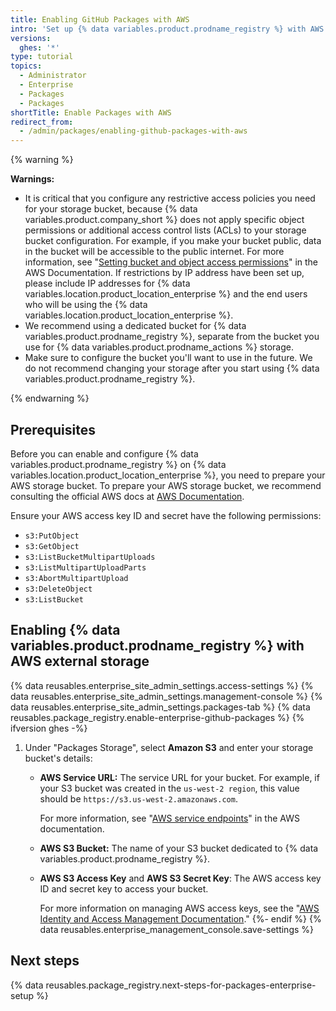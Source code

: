 ```yaml
---
title: Enabling GitHub Packages with AWS
intro: 'Set up {% data variables.product.prodname_registry %} with AWS as your external storage.'
versions:
  ghes: '*'
type: tutorial
topics:
  - Administrator
  - Enterprise
  - Packages
  - Packages
shortTitle: Enable Packages with AWS
redirect_from:
  - /admin/packages/enabling-github-packages-with-aws
---
```


{% warning %}

**Warnings:**
* It is critical that you configure any restrictive access policies you need for your storage bucket, because {% data variables.product.company_short %} does not apply specific object permissions or additional access control lists (ACLs) to your storage bucket configuration. For example, if you make your bucket public, data in the bucket will be accessible to the public internet. For more information, see "[Setting bucket and object access permissions](https://docs.aws.amazon.com/AmazonS3/latest/user-guide/set-permissions.html)" in the AWS Documentation. If restrictions by IP address have been set up, please include IP addresses for {% data variables.location.product_location_enterprise %} and the end users who will be using the {% data variables.location.product_location_enterprise %}.
* We recommend using a dedicated bucket for {% data variables.product.prodname_registry %}, separate from the bucket you use for {% data variables.product.prodname_actions %} storage.
* Make sure to configure the bucket you'll want to use in the future. We do not recommend changing your storage after you start using {% data variables.product.prodname_registry %}.

{% endwarning %}

## Prerequisites

Before you can enable and configure {% data variables.product.prodname_registry %} on {% data variables.location.product_location_enterprise %}, you need to prepare your AWS storage bucket. To prepare your AWS storage bucket, we recommend consulting the official AWS docs at [AWS Documentation](https://docs.aws.amazon.com/index.html).

Ensure your AWS access key ID and secret have the following permissions:
* `s3:PutObject`
* `s3:GetObject`
* `s3:ListBucketMultipartUploads`
* `s3:ListMultipartUploadParts`
* `s3:AbortMultipartUpload`
* `s3:DeleteObject`
* `s3:ListBucket`

## Enabling {% data variables.product.prodname_registry %} with AWS external storage

{% data reusables.enterprise_site_admin_settings.access-settings %}
{% data reusables.enterprise_site_admin_settings.management-console %}
{% data reusables.enterprise_site_admin_settings.packages-tab %}
{% data reusables.package_registry.enable-enterprise-github-packages %}
{% ifversion ghes -%}
1. Under "Packages Storage", select **Amazon S3** and enter your storage bucket's details:
    * **AWS Service URL:** The service URL for your bucket. For example, if your S3 bucket was created in the `us-west-2 region`, this value should be `https://s3.us-west-2.amazonaws.com`.

      For more information, see "[AWS service endpoints](https://docs.aws.amazon.com/general/latest/gr/rande.html)" in the AWS documentation.

    * **AWS S3 Bucket:** The name of your S3 bucket dedicated to {% data variables.product.prodname_registry %}.
    * **AWS S3 Access Key** and **AWS S3 Secret Key**: The AWS access key ID and secret key to access your bucket.

      For more information on managing AWS access keys, see the "[AWS Identity and Access Management Documentation](https://docs.aws.amazon.com/iam/index.html)."
{%- endif %}
{% data reusables.enterprise_management_console.save-settings %}

## Next steps

{% data reusables.package_registry.next-steps-for-packages-enterprise-setup %}
